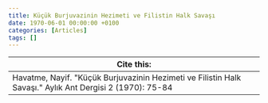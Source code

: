 ```yaml
---
title: Küçük Burjuvazinin Hezimeti ve Filistin Halk Savaşı
date: 1970-06-01 00:00:00 +0100
categories: [Articles]
tags: []
---
```




| Cite this:   |
|--------|
| Havatme, Nayif. "Küçük Burjuvazinin Hezimeti ve Filistin Halk Savaşı." Aylık Ant Dergisi 2 (1970): 75-84 

